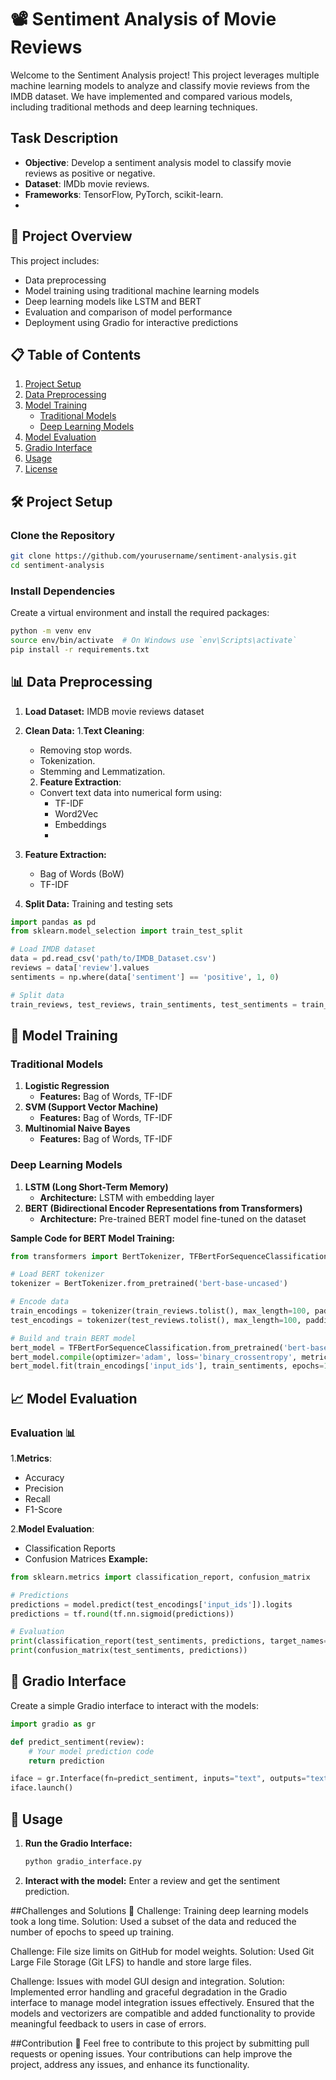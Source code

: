 

# 📽️ Sentiment Analysis of Movie Reviews

Welcome to the Sentiment Analysis project! This project leverages multiple machine learning models to analyze and classify movie reviews from the IMDB dataset. We have implemented and compared various models, including traditional methods and deep learning techniques.

## Task Description

- **Objective**: Develop a sentiment analysis model to classify movie reviews as positive or negative.
- **Dataset**: IMDb movie reviews.
- **Frameworks**: TensorFlow, PyTorch, scikit-learn.
- 
## 🚀 Project Overview

This project includes:
- Data preprocessing
- Model training using traditional machine learning models
- Deep learning models like LSTM and BERT
- Evaluation and comparison of model performance
- Deployment using Gradio for interactive predictions

## 📋 Table of Contents

1. [Project Setup](#project-setup)
2. [Data Preprocessing](#data-preprocessing)
3. [Model Training](#model-training)
   - [Traditional Models](#traditional-models)
   - [Deep Learning Models](#deep-learning-models)
4. [Model Evaluation](#model-evaluation)
5. [Gradio Interface](#gradio-interface)
6. [Usage](#usage)
7. [License](#license)

## 🛠️ Project Setup

### Clone the Repository

```bash
git clone https://github.com/yourusername/sentiment-analysis.git
cd sentiment-analysis
```

### Install Dependencies

Create a virtual environment and install the required packages:

```bash
python -m venv env
source env/bin/activate  # On Windows use `env\Scripts\activate`
pip install -r requirements.txt
```

## 📊 Data Preprocessing

1. **Load Dataset:** IMDB movie reviews dataset
2. **Clean Data:**
     1.**Text Cleaning**:
   - Removing stop words.
   - Tokenization.
   - Stemming and Lemmatization.

    2. **Feature Extraction**:
   - Convert text data into numerical form using:
     - TF-IDF
     - Word2Vec
     - Embeddings
     - 
3. **Feature Extraction:**
   - Bag of Words (BoW)
   - TF-IDF
4. **Split Data:** Training and testing sets

```python
import pandas as pd
from sklearn.model_selection import train_test_split

# Load IMDB dataset
data = pd.read_csv('path/to/IMDB_Dataset.csv')
reviews = data['review'].values
sentiments = np.where(data['sentiment'] == 'positive', 1, 0)

# Split data
train_reviews, test_reviews, train_sentiments, test_sentiments = train_test_split(reviews, sentiments, test_size=0.25, random_state=42)
```

## 🤖 Model Training

### Traditional Models

1. **Logistic Regression**
   - **Features:** Bag of Words, TF-IDF
2. **SVM (Support Vector Machine)**
   - **Features:** Bag of Words, TF-IDF
3. **Multinomial Naive Bayes**
   - **Features:** Bag of Words, TF-IDF

### Deep Learning Models

1. **LSTM (Long Short-Term Memory)**
   - **Architecture:** LSTM with embedding layer
2. **BERT (Bidirectional Encoder Representations from Transformers)**
   - **Architecture:** Pre-trained BERT model fine-tuned on the dataset

**Sample Code for BERT Model Training:**

```python
from transformers import BertTokenizer, TFBertForSequenceClassification, create_optimizer

# Load BERT tokenizer
tokenizer = BertTokenizer.from_pretrained('bert-base-uncased')

# Encode data
train_encodings = tokenizer(train_reviews.tolist(), max_length=100, padding=True, truncation=True, return_tensors='tf')
test_encodings = tokenizer(test_reviews.tolist(), max_length=100, padding=True, truncation=True, return_tensors='tf')

# Build and train BERT model
bert_model = TFBertForSequenceClassification.from_pretrained('bert-base-uncased', num_labels=1)
bert_model.compile(optimizer='adam', loss='binary_crossentropy', metrics=['accuracy'])
bert_model.fit(train_encodings['input_ids'], train_sentiments, epochs=1, batch_size=16, validation_data=(test_encodings['input_ids'], test_sentiments))
```

## 📈 Model Evaluation
### Evaluation 📊

1.**Metrics**:
  - Accuracy
  - Precision
  - Recall
  - F1-Score

2.**Model Evaluation**:
  - Classification Reports
  - Confusion Matrices
**Example:**

```python
from sklearn.metrics import classification_report, confusion_matrix

# Predictions
predictions = model.predict(test_encodings['input_ids']).logits
predictions = tf.round(tf.nn.sigmoid(predictions))

# Evaluation
print(classification_report(test_sentiments, predictions, target_names=['Negative', 'Positive']))
print(confusion_matrix(test_sentiments, predictions))
```

## 🧩 Gradio Interface

Create a simple Gradio interface to interact with the models:

```python
import gradio as gr

def predict_sentiment(review):
    # Your model prediction code
    return prediction

iface = gr.Interface(fn=predict_sentiment, inputs="text", outputs="text")
iface.launch()
```

## 🔧 Usage

1. **Run the Gradio Interface:**

   ```bash
   python gradio_interface.py
   ```

2. **Interact with the model:** Enter a review and get the sentiment prediction.

##Challenges and Solutions 🤔
Challenge: Training deep learning models took a long time.
Solution: Used a subset of the data and reduced the number of epochs to speed up training.

Challenge: File size limits on GitHub for model weights.
Solution: Used Git Large File Storage (Git LFS) to handle and store large files.

Challenge: Issues with model GUI design and integration.
Solution: Implemented error handling and graceful degradation in the Gradio interface to manage model integration issues effectively. Ensured that the models and vectorizers are compatible and added functionality to provide meaningful feedback to users in case of errors.

##Contribution 🤝
Feel free to contribute to this project by submitting pull requests or opening issues. Your contributions can help improve the project, address any issues, and enhance its functionality.

